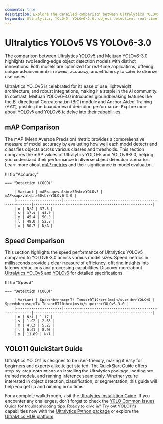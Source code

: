 ```yaml
---
comments: true
description: Explore the detailed comparison between Ultralytics YOLOv5 and YOLOv6-3.0, highlighting their advancements in object detection, real-time AI performance, and edge AI applications. Discover the strengths of each model in computer vision tasks and their suitability for diverse use cases.
keywords: Ultralytics, YOLOv5, YOLOv6-3.0, object detection, real-time AI, edge AI, computer vision, model comparison
---
```


# Ultralytics YOLOv5 VS YOLOv6-3.0

The comparison between Ultralytics YOLOv5 and Meituan YOLOv6-3.0 highlights two leading-edge object detection models with distinct innovations. Both models are optimized for real-time applications, offering unique advancements in speed, accuracy, and efficiency to cater to diverse use cases.

Ultralytics YOLOv5 is celebrated for its ease of use, lightweight architecture, and robust integrations, making it a staple in the AI community. In contrast, Meituan YOLOv6-3.0 introduces groundbreaking features like the Bi-directional Concatenation (BiC) module and Anchor-Aided Training (AAT), pushing the boundaries of detection performance. Explore more about [YOLOv5](https://github.com/ultralytics/yolov5) and [YOLOv6](https://github.com/meituan/YOLOv6) to delve into their capabilities.


## mAP Comparison

The mAP (Mean Average Precision) metric provides a comprehensive measure of model accuracy by evaluating how well each model detects and classifies objects across various classes and thresholds. This section compares the mAP values of Ultralytics YOLOv5 and YOLOv6-3.0, helping you understand their performance in diverse object detection scenarios. Learn more about [mAP metrics](https://www.ultralytics.com/glossary/mean-average-precision-map) and their significance in model evaluation.


!!! tip "Accuracy"

	=== "Detection (COCO)"

		| Variant | mAP<sup>val<br>50<br>YOLOv5 | mAP<sup>val<br>50<br>YOLOv6-3.0 |
		|---------------------|-------------------------------------------------------|-------------------------------------------------------|
		| n | N/A | 37.5 |
		| s | 37.4 | 45.0 |
		| m | 45.4 | 50.0 |
		| l | 49.0 | 52.8 |
		| x | 50.7 | N/A |
		

## Speed Comparison

This section highlights the speed performance of Ultralytics YOLOv5 compared to YOLOv6-3.0 across various model sizes. Speed metrics in milliseconds provide a clear measure of efficiency, offering insights into latency reductions and processing capabilities. Discover more about [Ultralytics YOLOv5](https://docs.ultralytics.com/models/yolov5/) and [YOLOv6](https://docs.ultralytics.com/models/yolov6/) for detailed specifications.


!!! tip "Speed"

	=== "Detection (COCO)"

		| Variant | Speed<br><sup>T4 TensorRT10<br>(ms)</sup><br>YOLOv5 | Speed<br><sup>T4 TensorRT10<br>(ms)</sup><br>YOLOv6-3.0 |
		|---------------------|-------------------------------------------------------|-------------------------------------------------------|
		| n | N/A | 1.17 |
		| s | 1.92 | 2.66 |
		| m | 4.03 | 5.28 |
		| l | 6.61 | 8.95 |
		| x | 11.89 | N/A |

## YOLO11 QuickStart Guide

Ultralytics YOLO11 is designed to be user-friendly, making it easy for beginners and experts alike to get started. The QuickStart Guide offers step-by-step instructions on installing the Ultralytics package, loading pre-trained models, and running inference seamlessly. Whether you're interested in object detection, classification, or segmentation, this guide will help you get up and running in no time.

For a complete walkthrough, visit the [Ultralytics Installation Guide](https://docs.ultralytics.com/quickstart/). If you encounter any challenges, don’t forget to check the [YOLO Common Issues Guide](https://docs.ultralytics.com/guides/yolo-common-issues/) for troubleshooting tips. Ready to dive in? Try out YOLO11's capabilities now with the [Ultralytics Python package](https://pypi.org/project/ultralytics/) or explore the [Ultralytics HUB platform](https://www.ultralytics.com/hub).
